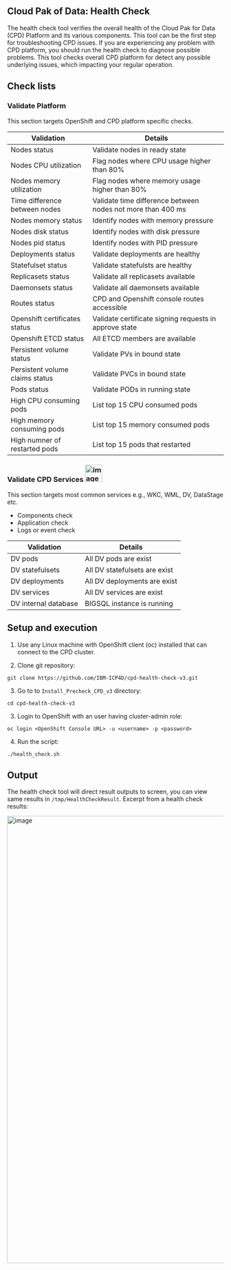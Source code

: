 ## Cloud Pak of Data: Health Check 
The health check tool verifies the overall health of the Cloud Pak for Data (CPD) Platform and its various components. This tool can be the first step for troubleshooting CPD issues. If you are experiencing any problem with CPD platform, you should run the health check to diagnose possible problems. This tool checks overall CPD platform for detect any possible underlying issues, which impacting your regular operation. 

## Check lists
### Validate Platform
This section targets OpenShift and CPD platform specific checks.

| Validation | Details |
| --- | --- |
| Nodes status | Validate nodes in ready state |
| Nodes CPU utilization | Flag nodes where CPU usage higher than 80% |
| Nodes memory utilization | Flag nodes where memory usage higher than 80% |
| Time difference between nodes | Validate time difference between nodes not more than 400 ms |
| Nodes memory status | Identify nodes with memory pressure |
| Nodes disk status | Identify nodes with disk pressure |
| Nodes pid status | Identify nodes with PID pressure |
| Deployments status | Validate deployments are healthy |
| Statefulset status | Validate statefulsts are healthy |
| Replicasets status | Validate all replicasets available |
| Daemonsets status | Validate all daemonsets available |
| Routes status | CPD and Openshift console routes accessible |
| Openshift certificates status | Validate certificate signing requests in approve state |
| Openshift ETCD status | All ETCD members are available |
| Persistent volume status | Validate PVs in bound state |
| Persistent volume claims status | Validate PVCs in bound state |
| Pods status | Validate PODs in running state|
| High CPU consuming pods | List top 15 CPU consumed pods |
| High memory consuming pods | List top 15 memory consumed pods |
| High numner of restarted pods | List top 15 pods that restarted |

### Validate CPD Services <img width="40" alt="image" src="https://user-images.githubusercontent.com/17136230/117361229-632c9580-aed7-11eb-9e1d-0210c5398207.png">

This section targets most common services e.g., WKC, WML, DV, DataStage etc. 

-	Components check
-	Application check
-	Logs or event check

| Validation | Details |
| --- | --- |
| DV pods | All DV pods are exist |
| DV statefulsets | All DV statefulsets are exist |
| DV deployments | All DV deployments are exist |
| DV services | All DV services are exist |
| DV internal database | BIGSQL instance is running |


## Setup and execution 
1. Use any Linux machine with OpenShift client (oc) installed that can connect to the CPD cluster.

2. Clone git repository:
```
git clone https://github.com/IBM-ICP4D/cpd-health-check-v3.git
```

3. Go to to `Install_Precheck_CPD_v3` directory:
```
cd cpd-health-check-v3
```

3. Login to OpenShift with an user having cluster-admin role:
```
oc login <OpenShift Console URL> -u <username> -p <password>
```

4. Run the script:
```
./health_check.sh
```

## Output
The health check tool will direct result outputs to screen, you can view same results in `/tmp/HealthCheckResult`. Excerpt from a health check results:

<img width="1038" alt="image" src="https://user-images.githubusercontent.com/17136230/117359964-d03f2b80-aed5-11eb-9f6d-baaa9dd60a5c.png">

